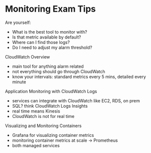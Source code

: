 # Monitoring Exam Tips

Are yourself:
- What is the best tool to monitor with?
- Is that metric available by default?
- Where can I find those logs?
- Do I need to adjust my alarm threshold?

CloudWatch Overview
- main tool for anything alarm related
- not everything should go through CloudWatch
- know your intervals: standard metrics every 5 mins, detailed every minute

Application Monitoring with CloudWatch Logs
- services can integrate with CloudWatch like EC2, RDS, on prem
- SQL? think CloudWatch Logs Insights
- real time means Kinesis
- CloudWatch is not for real time

Visualizing and Monitoring Containers
- Grafana for visualizing container metrics
- monitoring container metrics at scale -> Prometheus
- both managed services